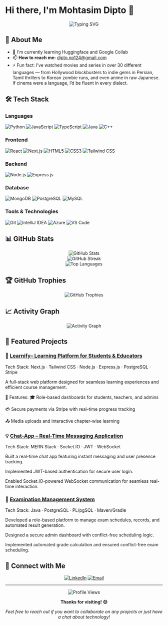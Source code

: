 # Hi there, I'm Mohtasim Dipto 👋

<div align="center">
  <img src="https://readme-typing-svg.herokuapp.com?font=Fira+Code&pause=1000&color=2E9EF7&center=true&vCenter=true&width=435&lines=Full+Stack+Developer;Problem+Solver;Always+Learning" alt="Typing SVG" />
</div>

## 🚀 About Me

- 🌱 I'm currently learning Huggingface and Google Collab
- 📫 **How to reach me:** [dipto.np124@gmail.com](https://mail.google.com/mail/?view=cm&to=dipto.np124@gmail.com)
- ⚡ Fun fact:  I’ve watched movies and series in over 30 different languages — from Hollywood blockbusters to indie gems in Persian, Tamil thrillers to Korean zombie runs, and even anime in raw Japanese. If cinema were a language, I’d be fluent in every dialect.

## 🛠️ Tech Stack

### Languages
![Python](https://img.shields.io/badge/Python-3776AB?style=for-the-badge&logo=python&logoColor=white)
![JavaScript](https://img.shields.io/badge/JavaScript-F7DF1E?style=for-the-badge&logo=javascript&logoColor=black)
![TypeScript](https://img.shields.io/badge/TypeScript-007ACC?style=for-the-badge&logo=typescript&logoColor=white)
![Java](https://img.shields.io/badge/Java-ED8B00?style=for-the-badge&logo=java&logoColor=white)
![C++](https://img.shields.io/badge/C++-00599C?style=for-the-badge&logo=c%2B%2B&logoColor=white)

### Frontend
![React](https://img.shields.io/badge/React-20232A?style=for-the-badge&logo=react&logoColor=61DAFB)
![Next.js](https://img.shields.io/badge/Next.js-000000?style=for-the-badge&logo=nextdotjs&logoColor=white)
![HTML5](https://img.shields.io/badge/HTML5-E34F26?style=for-the-badge&logo=html5&logoColor=white)
![CSS3](https://img.shields.io/badge/CSS3-1572B6?style=for-the-badge&logo=css3&logoColor=white)
![Tailwind CSS](https://img.shields.io/badge/Tailwind_CSS-38B2AC?style=for-the-badge&logo=tailwind-css&logoColor=white)

### Backend
![Node.js](https://img.shields.io/badge/Node.js-43853D?style=for-the-badge&logo=node.js&logoColor=white)
![Express.js](https://img.shields.io/badge/Express.js-404D59?style=for-the-badge)
### Database
![MongoDB](https://img.shields.io/badge/MongoDB-4EA94B?style=for-the-badge&logo=mongodb&logoColor=white)
![PostgreSQL](https://img.shields.io/badge/PostgreSQL-316192?style=for-the-badge&logo=postgresql&logoColor=white)
![MySQL](https://img.shields.io/badge/MySQL-00000F?style=for-the-badge&logo=mysql&logoColor=white)

### Tools & Technologies
![Git](https://img.shields.io/badge/Git-F05032?style=for-the-badge&logo=git&logoColor=white)
![IntelliJ IDEA](https://img.shields.io/badge/IntelliJ_IDEA-000000?style=for-the-badge&logo=intellij-idea&logoColor=white)
![Azure](https://img.shields.io/badge/Azure-0078D4?style=for-the-badge&logo=microsoft-azure&logoColor=white)
![VS Code](https://img.shields.io/badge/VS_Code-007ACC?style=for-the-badge&logo=visual-studio-code&logoColor=white)

## 📊 GitHub Stats

<div align="center">
  <img src="https://github-readme-stats.vercel.app/api?username=Dipto6969&show_icons=true&theme=radical&hide_border=true&count_private=true" alt="GitHub Stats" />
</div>

<div align="center">
  <img src="https://github-readme-streak-stats.herokuapp.com/?user=Dipto6969&theme=radical&hide_border=true" alt="GitHub Streak" />
</div>

<div align="center">
  <img src="https://github-readme-stats.vercel.app/api/top-langs/?username=Dipto6969&layout=compact&theme=radical&hide_border=true" alt="Top Languages" />
</div>

## 🏆 GitHub Trophies

<div align="center">
  <img src="https://github-profile-trophy.vercel.app/?username=Dipto6969&theme=radical&no-frame=true&no-bg=false&margin-w=4" alt="GitHub Trophies" />
</div>

## 📈 Activity Graph

<div align="center">
  <img src="https://github-readme-activity-graph.vercel.app/graph?username=Dipto6969&theme=react-dark&hide_border=true" alt="Activity Graph" />
</div>

## 🎯 Featured Projects

### 🚀 [Learnify– Learning Platform for Students & Educators ](https://github.com/Dipto6969/Learnify)

Tech Stack: Next.js · Tailwind CSS · Node.js · Express.js · PostgreSQL · Stripe

A full-stack web platform designed for seamless learning experiences and efficient course management.

🔧 Features:
🎓 Role-based dashboards for students, teachers, and admins

💳 Secure payments via Stripe with real-time progress tracking

📤 Media uploads and interactive chapter-wise learning

### 💡 [Chat-App – Real-Time Messaging Application](https://github.com/Dipto6969/CHAT-APP)

Tech Stack: MERN Stack · Socket.IO · JWT · WebSocket

Built a real-time chat app featuring instant messaging and user presence tracking.

Implemented JWT-based authentication for secure user login.

Enabled Socket.IO-powered WebSocket communication for seamless real-time interaction.

### 🔧 [Examination Management System](https://github.com/Dipto6969/Examination-Management-System)
Tech Stack: Java · PostgreSQL · PL/pgSQL · Maven/Gradle

Developed a role-based platform to manage exam schedules, records, and automated result generation.

Designed a secure admin dashboard with conflict-free scheduling logic.

Implemented automated grade calculation and ensured conflict-free exam scheduling.


## 🤝 Connect with Me

<div align="center">
  
[![LinkedIn](https://img.shields.io/badge/LinkedIn-0077B5?style=for-the-badge&logo=linkedin&logoColor=white)](https://www.linkedin.com/in/mohtasim-dipto/)
[![Email](https://img.shields.io/badge/Email-D14836?style=for-the-badge&logo=gmail&logoColor=white)](https://mail.google.com/mail/?view=cm&to=dipto.np124@gmail.com)
</div>

---

<div align="center">
  <img src="https://komarev.com/ghpvc/?username=Dipto6969&label=Profile%20views&color=0e75b6&style=flat" alt="Profile Views" />
  
  **Thanks for visiting! 😊**
  
  *Feel free to reach out if you want to collaborate on any projects or just have a chat about technology!*
</div>
